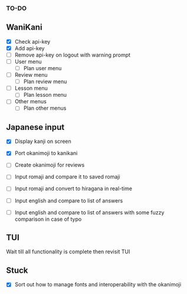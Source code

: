 ### TO-DO

## WaniKani

- [x] Check api-key
- [x] Add api-key
- [ ] Remove api-key on logout with warning prompt
- [ ] User menu
    - [ ] Plan user menu
- [ ] Review menu
    - [ ] Plan review menu
- [ ] Lesson menu
    - [ ] Plan lesson menu
- [ ] Other menus
    - [ ] Plan other menus

## Japanese input

- [x] Display kanji on screen
- [x] Port okanimoji to kanikani
- [ ] Create okanimoji for reviews
- [ ] Input romaji and compare it to saved romaji
- [ ] Input romaji and convert to hiragana in real-time
- [ ] Input english and compare to list of answers
- [ ] Input english and compare to list of answers with some fuzzy comparison in case of typo


## TUI

Wait till all functionality is complete then revisit TUI


## Stuck
- [x] Sort out how to manage fonts and interoperability with the okanimoji
